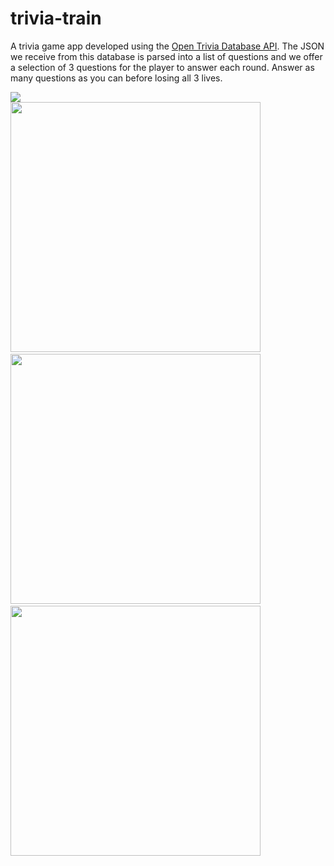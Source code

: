 # trivia-train
A trivia game app developed using the <a href="https://opentdb.com/api_config.php">Open Trivia Database API</a>. The JSON we receive from this database is parsed into a list of questions and we offer a selection of 3 questions for the player to answer each round. Answer as many questions as you can before losing all 3 lives.

<a href="https://play.google.com/store/apps/details?id=com.CoolGames.signal">
  <img src="https://lh3.googleusercontent.com/cjsqrWQKJQp9RFO7-hJ9AfpKzbUb_Y84vXfjlP0iRHBvladwAfXih984olktDhPnFqyZ0nu9A5jvFwOEQPXzv7hr3ce3QVsLN8kQ2Ao=s0"/>
</a>

<div>
  <img src="https://user-images.githubusercontent.com/46363213/86196728-b3dda000-bb08-11ea-9754-8fe0eee55632.png" height="400sp"> &nbsp;
  <img src="https://user-images.githubusercontent.com/46363213/86196737-bc35db00-bb08-11ea-85a1-37f7f831fa08.png" height="400sp"> &nbsp;
  <img src="https://user-images.githubusercontent.com/46363213/86196751-c1932580-bb08-11ea-83a8-424fc6b1b732.png" height="400sp">
</div>
